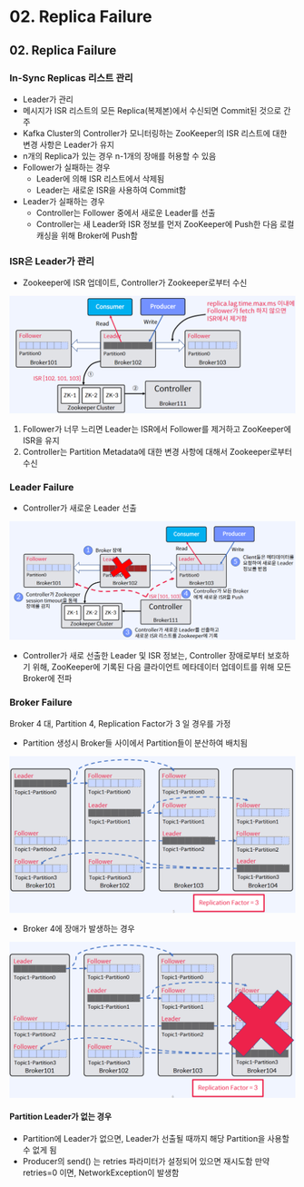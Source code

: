 # 02. Replica Failure

## 02. Replica Failure

### In-Sync Replicas 리스트 관리

* Leader가 관리
* 메시지가 ISR 리스트의 모든 Replica(복제본)에서 수신되면 Commit된 것으로 간주
* Kafka Cluster의 Controller가 모니터링하는 ZooKeeper의 ISR 리스트에 대한 변경 사항은 Leader가 유지
* n개의 Replica가 있는 경우 n-1개의 장애를 허용할 수 있음
* Follower가 실패하는 경우
  * Leader에 의해 ISR 리스트에서 삭제됨
  * Leader는 새로운 ISR을 사용하여 Commit함
* Leader가 실패하는 경우
  * Controller는 Follower 중에서 새로운 Leader를 선출
  * Controller는 새 Leader와 ISR 정보를 먼저 ZooKeeper에 Push한 다음 로컬 캐싱을 위해 Broker에 Push함

### ISR은 Leader가 관리

* Zookeeper에 ISR 업데이트, Controller가 Zookeeper로부터 수신

![](<../../../.gitbook/assets/image (32).png>)

1. Follower가 너무 느리면 Leader는 ISR에서 Follower를 제거하고 ZooKeeper에 ISR을 유지
2. Controller는 Partition Metadata에 대한 변경 사항에 대해서 Zookeeper로부터 수신

### Leader Failure

* Controller가 새로운 Leader 선출

![](<../../../.gitbook/assets/image (23).png>)

* Controller가 새로 선출한 Leader 및 ISR 정보는, Controller 장애로부터 보호하기 위해, ZooKeeper에 기록된 다음 클라이언트 메타데이터 업데이트를 위해 모든 Broker에 전파

### Broker Failure

Broker 4 대, Partition 4, Replication Factor가 3 일 경우를 가정

* Partition 생성시 Broker들 사이에서 Partition들이 분산하여 배치됨

![](<../../../.gitbook/assets/image (15).png>)

* Broker 4에 장애가 발생하는 경우

![](<../../../.gitbook/assets/image (17).png>)

#### Partition Leader가 없는 경우

* Partition에 Leader가 없으면, Leader가 선출될 때까지 해당 Partition을 사용할 수 없게 됨
* Producer의 send() 는 retries 파라미터가 설정되어 있으면 재시도함 만약 retries=0 이면, NetworkException이 발생함
